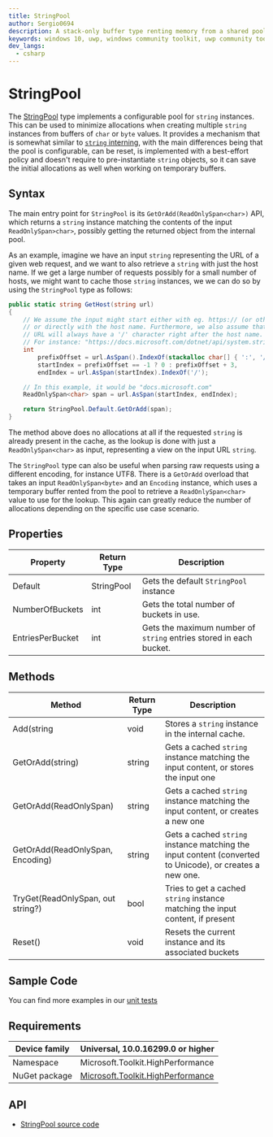 ```yaml
---
title: StringPool
author: Sergio0694
description: A stack-only buffer type renting memory from a shared pool
keywords: windows 10, uwp, windows community toolkit, uwp community toolkit, uwp toolkit, parallel, high performance, net core, net standard
dev_langs:
  - csharp
---
```


# StringPool

The [StringPool](https://docs.microsoft.com/dotnet/api/microsoft.toolkit.highperformance.buffers.stringpool) type implements a configurable pool for `string` instances. This can be used to minimize allocations when creating multiple `string` instances from buffers of `char` or `byte` values. It provides a mechanism that is somewhat similar to [`string` interning](https://docs.microsoft.com/dotnet/api/system.string.intern), with the main differences being that the pool is configurable, can be reset, is implemented with a best-effort policy and doesn't require to pre-instantiate `string` objects, so it can save the initial allocations as well when working on temporary buffers.

## Syntax

The main entry point for `StringPool` is its `GetOrAdd(ReadOnlySpan<char>)` API, which returns a `string` instance matching the contents of the input `ReadOnlySpan>char>`, possibly getting the returned object from the internal pool.

As an example, imagine we have an input `string` representing the URL of a given web request, and we want to also retrieve a `string` with just the host name. If we get a large number of requests possibly for a small number of hosts, we might want to cache those `string` instances, we we can do so by using the `StringPool` type as follows:

```csharp
public static string GetHost(string url)
{
    // We assume the input might start either with eg. https:// (or other prefix),
    // or directly with the host name. Furthermore, we also assume that the input
    // URL will always have a '/' character right after the host name.
    // For instance: "https://docs.microsoft.com/dotnet/api/system.string.intern".
    int
        prefixOffset = url.AsSpan().IndexOf(stackalloc char[] { ':', '/', '/' }),
        startIndex = prefixOffset == -1 ? 0 : prefixOffset + 3,
        endIndex = url.AsSpan(startIndex).IndexOf('/');

    // In this example, it would be "docs.microsoft.com"
    ReadOnlySpan<char> span = url.AsSpan(startIndex, endIndex);

    return StringPool.Default.GetOrAdd(span);
}
```

The method above does no allocations at all if the requested `string` is already present in the cache, as the lookup is done with just a `ReadOnlySpan<char>` as input, representing a view on the input URL `string`.

The `StringPool` type can also be useful when parsing raw requests using a different encoding, for instance UTF8. There is a `GetOrAdd` overload that takes an input `ReadOnlySpan<byte>` and an `Encoding` instance, which uses a temporary buffer rented from the pool to retrieve a `ReadOnlySpan<char>` value to use for the lookup. This again can greatly reduce the number of allocations depending on the specific use case scenario.

## Properties

| Property | Return Type | Description |
| -- | -- | -- |
| Default | StringPool | Gets the default `StringPool` instance |
| NumberOfBuckets | int | Gets the total number of buckets in use. |
| EntriesPerBucket | int | Gets the maximum number of `string` entries stored in each bucket. |

## Methods

| Method | Return Type | Description |
| -- | -- | -- |
| Add(string | void | Stores a `string` instance in the internal cache. |
| GetOrAdd(string) | string | Gets a cached `string` instance matching the input content, or stores the input one |
| GetOrAdd(ReadOnlySpan<char>) | string | Gets a cached `string` instance matching the input content, or creates a new one |
| GetOrAdd(ReadOnlySpan<byte>, Encoding) | string | Gets a cached `string` instance matching the input content (converted to Unicode), or creates a new one. |
| TryGet(ReadOnlySpan<char>, out string?) | bool | Tries to get a cached `string` instance matching the input content, if present |
| Reset() | void | Resets the current instance and its associated buckets |

## Sample Code

You can find more examples in our [unit tests](https://github.com/Microsoft/WindowsCommunityToolkit//blob/master/UnitTests/UnitTests.HighPerformance.Shared/Buffers)

## Requirements

| Device family | Universal, 10.0.16299.0 or higher |
| --- | --- |
| Namespace | Microsoft.Toolkit.HighPerformance |
| NuGet package | [Microsoft.Toolkit.HighPerformance](https://www.nuget.org/packages/Microsoft.Toolkit.HighPerformance/) |

## API

* [StringPool source code](https://github.com/Microsoft/WindowsCommunityToolkit//blob/master/Microsoft.Toolkit.HighPerformance/Buffers/StringPool.cs)
